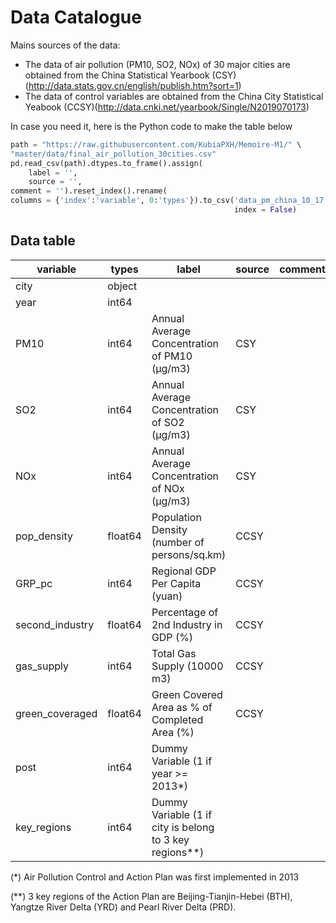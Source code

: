 # Data Catalogue

Mains sources of the data:
- The data of air pollution (PM10, SO2, NOx) of 30 major cities are obtained from the China Statistical Yearbook (CSY) (http://data.stats.gov.cn/english/publish.htm?sort=1)
- The data of control variables are obtained from the China City Statistical Yeabook (CCSY)(http://data.cnki.net/yearbook/Single/N2019070173)


In case you need it, here is the Python code to make the table below

```python
path = "https://raw.githubusercontent.com/KubiaPXH/Memoire-M1/" \
"master/data/final_air_pollution_30cities.csv"
pd.read_csv(path).dtypes.to_frame().assign(
    label = '',
    source = '',
comment = '').reset_index().rename(
columns = {'index':'variable', 0:'types'}).to_csv('data_pm_china_10_17.csv',
                                                  index = False)
```



## Data table

| variable        | types   | label | source | comment |
|-----------------|---------|-------|--------|---------|
| city            | object  |       |        |         |
| year            | int64   |       |        |         |
| PM10            | int64   |Annual Average Concentration of PM10 (µg/m3) | CSY  |         |
| SO2             | int64   |Annual Average Concentration of SO2 (µg/m3)  | CSY  |         |
| NOx             | int64   |Annual Average Concentration of NOx (µg/m3)  | CSY  |         |
| pop_density     | float64 |Population Density (number of persons/sq.km) | CCSY |         |
| GRP_pc          | int64   |Regional GDP Per Capita (yuan)               | CCSY |         |
| second_industry | float64 |Percentage of 2nd Industry in GDP (%)        | CCSY |         |
| gas_supply      | int64   |Total Gas Supply (10000 m3)                  | CCSY |         |
| green_coveraged | float64 |Green Covered Area as % of Completed Area (%)| CCSY |         |
| post            | int64   |Dummy Variable (1 if year >= 2013*)|      |         |
| key_regions     | int64   |Dummy Variable (1 if city is belong to 3 key regions**)|        |         |

(*) Air Pollution Control and Action Plan was first implemented in 2013

(**) 3 key regions of the Action Plan are Beijing-Tianjin-Hebei (BTH), Yangtze River Delta (YRD) and Pearl River Delta (PRD).

